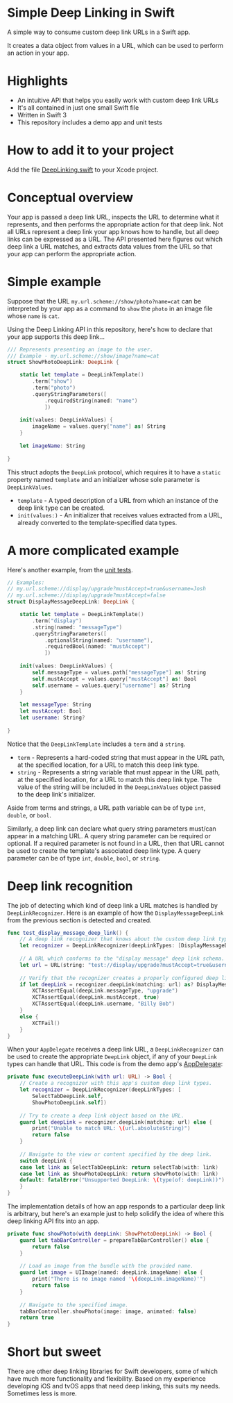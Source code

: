 # Simple Deep Linking in Swift
A simple way to consume custom deep link URLs in a Swift app.

It creates a data object from values in a URL, which can be used to perform an action in your app.

# Highlights
* An intuitive API that helps you easily work with custom deep link URLs
* It's all contained in just one small Swift file
* Written in Swift 3
* This repository includes a demo app and unit tests

# How to add it to your project
Add the file [DeepLinking.swift](/DeepLinking/DeepLinking.swift) to your Xcode project.

# Conceptual overview
Your app is passed a deep link URL, inspects the URL to determine what it represents, and then performs the appropriate action for that deep link. Not all URLs represent a deep link your app knows how to handle, but all deep links can be expressed as a URL. The API presented here  figures out which deep link a URL matches, and extracts data values from the URL so that your app can perform the appropriate action.

# Simple example
Suppose that the URL `my.url.scheme://show/photo?name=cat` can be interpreted by your app as a command to `show` the `photo` in an image file whose `name` is `cat`. 

Using the Deep Linking API in this repository, here's how to declare that your app supports this deep link…

```swift
/// Represents presenting an image to the user.
/// Example - my.url.scheme://show/image?name=cat
struct ShowPhotoDeepLink: DeepLink {

    static let template = DeepLinkTemplate()
        .term("show")
        .term("photo")
        .queryStringParameters([
            .requiredString(named: "name")
            ])
    
    init(values: DeepLinkValues) {
        imageName = values.query["name"] as! String
    }
    
    let imageName: String
    
}
```
This struct adopts the `DeepLink` protocol, which requires it to have a `static` property named `template` and an initializer whose sole parameter is `DeepLinkValues`.

* `template` - A typed description of a URL from which an instance of the deep link type can be created.
* `init(values:)` - An initializer that receives values extracted from a URL, already converted to the template-specified data types.

# A more complicated example
Here's another example, from the [unit tests](/DeepLinking/DeepLinkingTests/DeepLinkingTests.swift). 
```swift
// Examples:
// my.url.scheme://display/upgrade?mustAccept=true&username=Josh
// my.url.scheme://display/upgrade?mustAccept=false
struct DisplayMessageDeepLink: DeepLink {

    static let template = DeepLinkTemplate()
        .term("display")
        .string(named: "messageType")
        .queryStringParameters([
            .optionalString(named: "username"),
            .requiredBool(named: "mustAccept")
            ])
    
    init(values: DeepLinkValues) {
        self.messageType = values.path["messageType"] as! String
        self.mustAccept = values.query["mustAccept"] as! Bool
        self.username = values.query["username"] as? String
    }
    
    let messageType: String
    let mustAccept: Bool
    let username: String?
    
}
```
Notice that the `DeepLinkTemplate` includes a `term` and a `string`. 
* `term` - Represents a hard-coded string that must appear in the URL path, at the specified location, for a URL to match this deep link type. 
* `string` - Represents a string variable that must appear in the URL path, at the specified location, for a URL to match this deep link type. The value of the string will be included in the `DeepLinkValues` object passed to the deep link's initializer.

Aside from terms and strings, a URL path variable can be of type `int`, `double`, or `bool`.

Similarly, a deep link can declare what query string parameters must/can appear in a matching URL. A query string parameter can be required or optional. If a required parameter is not found in a URL, then that URL cannot be used to create the template's associated deep link type. A query parameter can be of type `int`, `double`, `bool`, or `string`.

# Deep link recognition
The job of detecting which kind of deep link a URL matches is handled by `DeepLinkRecognizer`. Here is an example of how the `DisplayMessageDeepLink` from the previous section is detected and created.
```swift
func test_display_message_deep_link() {
    // A deep link recognizer that knows about the custom deep link type.
    let recognizer = DeepLinkRecognizer(deepLinkTypes: [DisplayMessageDeepLink.self])
    
    // A URL which conforms to the "display message" deep link schema.
    let url = URL(string: "test://display/upgrade?mustAccept=true&username=Billy%20Bob")!
    
    // Verify that the recognizer creates a properly configured deep link.
    if let deepLink = recognizer.deepLink(matching: url) as? DisplayMessageDeepLink {
        XCTAssertEqual(deepLink.messageType, "upgrade")
        XCTAssertEqual(deepLink.mustAccept, true)
        XCTAssertEqual(deepLink.username, "Billy Bob")
    }
    else {
        XCTFail()
    }
}
```
When your `AppDelegate` receives a deep link URL, a `DeepLinkRecognizer` can be used to create the appropriate `DeepLink` object, if any of your `DeepLink` types can handle that URL. This code is from the demo app's [AppDelegate](/DeepLinking/DemoApp/AppDelegate.swift):
```swift
private func executeDeepLink(with url: URL) -> Bool {
    // Create a recognizer with this app's custom deep link types.
    let recognizer = DeepLinkRecognizer(deepLinkTypes: [
        SelectTabDeepLink.self,
        ShowPhotoDeepLink.self])
    
    // Try to create a deep link object based on the URL.
    guard let deepLink = recognizer.deepLink(matching: url) else {
        print("Unable to match URL: \(url.absoluteString)")
        return false
    }
    
    // Navigate to the view or content specified by the deep link.
    switch deepLink {
    case let link as SelectTabDeepLink: return selectTab(with: link)
    case let link as ShowPhotoDeepLink: return showPhoto(with: link)
    default: fatalError("Unsupported DeepLink: \(type(of: deepLink))")
    }
}
```
The implementation details of how an app responds to a particular deep link is arbitrary, but here's an example just to help solidify the idea of where this deep linking API fits into an app.
```swift
private func showPhoto(with deepLink: ShowPhotoDeepLink) -> Bool {
    guard let tabBarController = prepareTabBarController() else {
        return false
    }
    
    // Load an image from the bundle with the provided name.
    guard let image = UIImage(named: deepLink.imageName) else {
        print("There is no image named '\(deepLink.imageName)'")
        return false
    }
    
    // Navigate to the specified image.
    tabBarController.showPhoto(image: image, animated: false)
    return true
}
```
# Short but sweet
There are other deep linking libraries for Swift developers, some of which have much more functionality and flexibility. Based on my experience developing iOS and tvOS apps that need deep linking, this suits my needs. Sometimes less is more.

